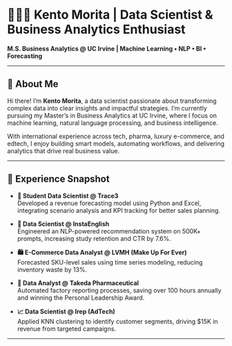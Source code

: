 # 👨🏻‍💻 Kento Morita | Data Scientist & Business Analytics Enthusiast  
**M.S. Business Analytics @ UC Irvine | Machine Learning • NLP • BI • Forecasting**

---

## 📌 About Me

Hi there! I’m **Kento Morita**, a data scientist passionate about transforming complex data into clear insights and impactful strategies. I’m currently pursuing my Master’s in Business Analytics at UC Irvine, where I focus on machine learning, natural language processing, and business intelligence.

With international experience across tech, pharma, luxury e-commerce, and edtech, I enjoy building smart models, automating workflows, and delivering analytics that drive real business value.

---

## 💼 Experience Snapshot

- **🎯 Student Data Scientist @ Trace3**  
  Developed a revenue forecasting model using Python and Excel, integrating scenario analysis and KPI tracking for better sales planning.

- **🧠 Data Scientist @ InstaEnglish**  
  Engineered an NLP-powered recommendation system on 500K+ prompts, increasing study retention and CTR by 7.6%.

- **🛍️ E-Commerce Data Analyst @ LVMH (Make Up For Ever)**  
  Forecasted SKU-level sales using time series modeling, reducing inventory waste by 13%.

- **🏥 Data Analyst @ Takeda Pharmaceutical**  
  Automated factory reporting processes, saving over 100 hours annually and winning the Personal Leadership Award.

- **📈 Data Scientist @ Irep (AdTech)**  
  Applied KNN clustering to identify customer segments, driving $15K in revenue from targeted campaigns.

---
